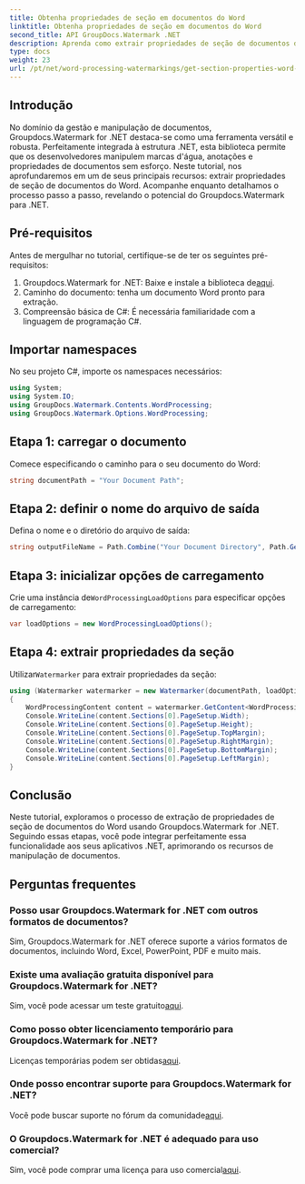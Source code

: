```yaml
---
title: Obtenha propriedades de seção em documentos do Word
linktitle: Obtenha propriedades de seção em documentos do Word
second_title: API GroupDocs.Watermark .NET
description: Aprenda como extrair propriedades de seção de documentos do Word usando Groupdocs para .NET. Aprimore seus recursos de manipulação de documentos sem esforço.
type: docs
weight: 23
url: /pt/net/word-processing-watermarkings/get-section-properties-word-docs/
---
```

## Introdução
No domínio da gestão e manipulação de documentos, Groupdocs.Watermark for .NET destaca-se como uma ferramenta versátil e robusta. Perfeitamente integrada à estrutura .NET, esta biblioteca permite que os desenvolvedores manipulem marcas d'água, anotações e propriedades de documentos sem esforço. Neste tutorial, nos aprofundaremos em um de seus principais recursos: extrair propriedades de seção de documentos do Word. Acompanhe enquanto detalhamos o processo passo a passo, revelando o potencial do Groupdocs.Watermark para .NET.
## Pré-requisitos
Antes de mergulhar no tutorial, certifique-se de ter os seguintes pré-requisitos:
1.  Groupdocs.Watermark for .NET: Baixe e instale a biblioteca de[aqui](https://releases.groupdocs.com/Watermark/net/).
2. Caminho do documento: tenha um documento Word pronto para extração.
3. Compreensão básica de C#: É necessária familiaridade com a linguagem de programação C#.

## Importar namespaces
No seu projeto C#, importe os namespaces necessários:
```csharp
using System;
using System.IO;
using GroupDocs.Watermark.Contents.WordProcessing;
using GroupDocs.Watermark.Options.WordProcessing;
```
## Etapa 1: carregar o documento
Comece especificando o caminho para o seu documento do Word:
```csharp
string documentPath = "Your Document Path";
```
## Etapa 2: definir o nome do arquivo de saída
Defina o nome e o diretório do arquivo de saída:
```csharp
string outputFileName = Path.Combine("Your Document Directory", Path.GetFileName(documentPath));
```
## Etapa 3: inicializar opções de carregamento
 Crie uma instância de`WordProcessingLoadOptions` para especificar opções de carregamento:
```csharp
var loadOptions = new WordProcessingLoadOptions();
```
## Etapa 4: extrair propriedades da seção
 Utilizar`Watermarker` para extrair propriedades da seção:
```csharp
using (Watermarker watermarker = new Watermarker(documentPath, loadOptions))
{
    WordProcessingContent content = watermarker.GetContent<WordProcessingContent>();
    Console.WriteLine(content.Sections[0].PageSetup.Width);
    Console.WriteLine(content.Sections[0].PageSetup.Height);
    Console.WriteLine(content.Sections[0].PageSetup.TopMargin);
    Console.WriteLine(content.Sections[0].PageSetup.RightMargin);
    Console.WriteLine(content.Sections[0].PageSetup.BottomMargin);
    Console.WriteLine(content.Sections[0].PageSetup.LeftMargin);
}
```

## Conclusão
Neste tutorial, exploramos o processo de extração de propriedades de seção de documentos do Word usando Groupdocs.Watermark for .NET. Seguindo essas etapas, você pode integrar perfeitamente essa funcionalidade aos seus aplicativos .NET, aprimorando os recursos de manipulação de documentos.
## Perguntas frequentes
### Posso usar Groupdocs.Watermark for .NET com outros formatos de documentos?
Sim, Groupdocs.Watermark for .NET oferece suporte a vários formatos de documentos, incluindo Word, Excel, PowerPoint, PDF e muito mais.
### Existe uma avaliação gratuita disponível para Groupdocs.Watermark for .NET?
 Sim, você pode acessar um teste gratuito[aqui](https://releases.groupdocs.com/).
### Como posso obter licenciamento temporário para Groupdocs.Watermark for .NET?
 Licenças temporárias podem ser obtidas[aqui](https://purchase.groupdocs.com/temporary-license/).
### Onde posso encontrar suporte para Groupdocs.Watermark for .NET?
 Você pode buscar suporte no fórum da comunidade[aqui](https://forum.groupdocs.com/c/watermark/19).
### O Groupdocs.Watermark for .NET é adequado para uso comercial?
 Sim, você pode comprar uma licença para uso comercial[aqui](https://purchase.groupdocs.com/buy).